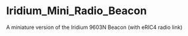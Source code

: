 # Iridium_Mini_Radio_Beacon
 A miniature version of the Iridium 9603N Beacon (with eRIC4 radio link)
